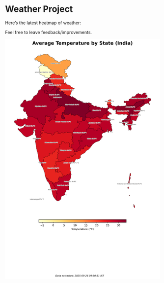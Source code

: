 # Weather Project

Here’s the latest heatmap of weather:

Feel free to leave feedback/improvements.

![India Heatmap](docs/assets/india_heatmap.png?v=D61492)
